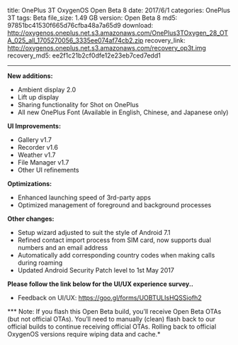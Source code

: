 title: OnePlus 3T OxygenOS Open Beta 8
date: 2017/6/1
categories: OnePlus 3T
tags: Beta
file_size: 1.49 GB
version: Open Beta 8
md5: 97851bc41530f665d76cfba48a7a65d9
download: http://oxygenos.oneplus.net.s3.amazonaws.com/OnePlus3TOxygen_28_OTA_025_all_1705270056_3335ee074af74cb2.zip
recovery_link:  http://oxygenos.oneplus.net.s3.amazonaws.com/recovery_op3t.img
recovery_md5: ee2f1c21b2cf0dfe12e23eb7ced7edd1

---
**New additions:**
* Ambient display 2.0
* Lift up display
* Sharing functionality for Shot on OnePlus
* All new OnePlus Font (Available in English, Chinese, and Japanese only)


**UI Improvements:**
* Gallery v1.7
* Recorder v1.6
* Weather v1.7
* File Manager v1.7
* Other UI refinements


**Optimizations:**
* Enhanced launching speed of 3rd-party apps
* Optimized management of foreground and background processes 


**Other changes:**
* Setup wizard adjusted to suit the style of Android 7.1 
* Refined contact import process from SIM card, now supports dual numbers and an email address
* Automatically add corresponding country codes when making calls during roaming
* Updated Android Security Patch level to 1st May 2017


**Please follow the link below for the UI/UX experience survey..**
* Feedback on UI/UX: https://goo.gl/forms/UOBTULIsHQSSiofh2

*** Note: If you flash this Open Beta build, you’ll receive Open Beta OTAs (but not official OTAs). You’ll need to manually (clean) flash back to our official builds to continue receiving official OTAs. Rolling back to official OxygenOS versions require wiping data and cache.*